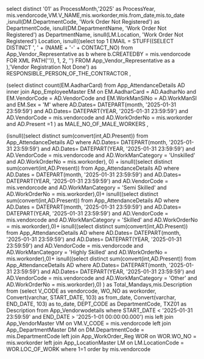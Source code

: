 



select distinct '01' as ProcessMonth,'2025' as ProcessYear, mis.vendorcode,VM.V_NAME,mis.workorder,mis.from_date,mis.to_date
,isnull(DM.DepartmentCode, 'Work Order Not Registered') as DepartmentCode,
isnull(DM.DepartmentName, 'Work Order Not Registered') as DepartmentName,
isnull(LM.Location, 'Work Order Not Registered') Location,
isnull((select top 1 EMAIL = STUFF((SELECT DISTINCT ', ' + (NAME + '-' + CONTACT_NO) from App_Vendor_Representative as b 
where b.CREATEDBY = mis.vendorcode FOR XML PATH('')), 1, 2, '') 
FROM App_Vendor_Representative as a  ),'Vendor Registration Not Done') as RESPONSIBLE_PERSON_OF_THE_CONTRACTOR ,




(select distinct count(EM.AadharCard) from App_AttendanceDetails AD inner join App_EmployeeMaster EM on
EM.AadharCard = AD.AadharNo and EM.VendorCode = AD.VendorCode and EM.WorkManSlNo = AD.WorkManSl 
and EM.Sex = 'M'  where AD.Dates= DATEPART(month, '2025-01-31 23:59:59') 
and AD.Dates= DATEPART(YEAR, '2025-01-31 23:59:59')   and AD.VendorCode = mis.vendorcode
and AD.WorkOrderNo = mis.workorder and AD.Present =1    ) as MALE_NO_OF_MALE_WORKERS ,



(isnull((select distinct sum(convert(int,AD.Present)) from App_AttendanceDetails AD where 
AD.Dates= DATEPART(month, '2025-01-31 23:59:59') and AD.Dates= DATEPART(YEAR, '2025-01-31 23:59:59') 
and AD.VendorCode = mis.vendorcode and AD.WorkManCategory = 'Unskilled' 
and AD.WorkOrderNo = mis.workorder), 0) + isnull((select distinct sum(convert(int,AD.Present))
from App_AttendanceDetails AD where AD.Dates = DATEPART(month, '2025-01-31 23:59:59')
and AD.Dates= DATEPART(YEAR, '2025-01-31 23:59:59')  and AD.VendorCode = mis.vendorcode
and AD.WorkManCategory = 'Semi Skilled' and AD.WorkOrderNo = mis.workorder),0)+ isnull((select distinct sum(convert(int,AD.Present))
from App_AttendanceDetails AD where AD.Dates = DATEPART(month, '2025-01-31 23:59:59')
and AD.Dates= DATEPART(YEAR, '2025-01-31 23:59:59')  and AD.VendorCode = mis.vendorcode 
and AD.WorkManCategory = 'Skilled' and AD.WorkOrderNo = mis.workorder),0)+  isnull((select distinct sum(convert(int,AD.Present))
from App_AttendanceDetails AD where AD.Dates= DATEPART(month, '2025-01-31 23:59:59') and 
AD.Dates= DATEPART(YEAR, '2025-01-31 23:59:59')  and AD.VendorCode = mis.vendorcode 
and AD.WorkManCategory = 'Highly Skilled' and AD.WorkOrderNo = mis.workorder),0)+ isnull((select distinct sum(convert(int,AD.Present))
from App_AttendanceDetails AD where AD.Dates= DATEPART(month, '2025-01-31 23:59:59') and 
AD.Dates= DATEPART(YEAR, '2025-01-31 23:59:59')  and AD.VendorCode = mis.vendorcode and AD.WorkManCategory = 'Other' 
and AD.WorkOrderNo = mis.workorder),0) ) as Total_Mandays,mis.Description from (select V_CODE as vendorcode, WO_NO as workorder,
Convert(varchar, START_DATE, 103) as from_date, Convert(varchar, END_DATE, 103) as to_date, DEPT_CODE as DepartmentCode,
TXZ01 as Description from App_Vendorwodetails where START_DATE < '2025-01-31 23:59:59' and END_DATE > '2025-1-01 00:00:00.000')
mis  left join App_VendorMaster VM on VM.V_CODE = mis.vendorcode  left join
App_DepartmentMaster DM on DM.DepartmentCode = mis.DepartmentCode  left join App_WorkOrder_Reg WOR on WOR.WO_NO = mis.workorder 
left join App_LocationMaster LM on LM.LocationCode = WOR.LOC_OF_WORK  where  1=1   order by mis.vendorcode 


